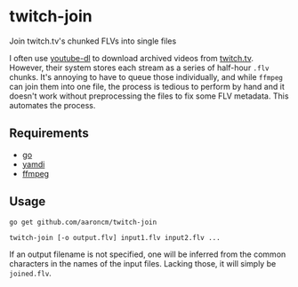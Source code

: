 # twitch-join
Join twitch.tv's chunked FLVs into single files

I often use [youtube-dl](https://github.com/rg3/youtube-dl) to download archived videos from [twitch.tv](http://twitch.tv). However, their system stores each stream as a series of half-hour `.flv` chunks. It's annoying to have to queue those individually, and while `ffmpeg` can join them into one file, the process is tedious to perform by hand and it doesn't work without preprocessing the files to fix some FLV metadata. This automates the process.

## Requirements
* [go](http://golang.org)
* [yamdi](https://github.com/ioppermann/yamdi)
* [ffmpeg](http://www.ffmpeg.org/)


## Usage
`go get github.com/aaroncm/twitch-join`

`twitch-join [-o output.flv] input1.flv input2.flv ...`

If an output filename is not specified, one will be inferred from the common characters in the names of the input files. Lacking those, it will simply be `joined.flv`.